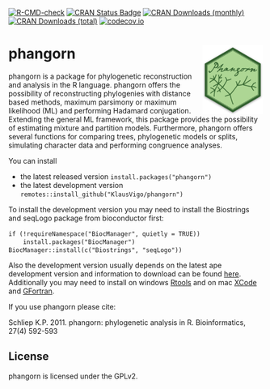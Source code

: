 [![R-CMD-check](https://github.com/KlausVigo/phangorn/workflows/R-CMD-check/badge.svg)](https://github.com/KlausVigo/phangorn/actions)
[![CRAN Status Badge](https://www.r-pkg.org/badges/version/phangorn)](https://cran.r-project.org/package=phangorn)
[![CRAN Downloads (monthly)](https://cranlogs.r-pkg.org/badges/phangorn)](https://cran.r-project.org/package=phangorn)
[![CRAN Downloads (total)](https://cranlogs.r-pkg.org/badges/grand-total/phangorn)](https://cran.r-project.org/package=phangorn)
[![codecov.io](https://codecov.io/github/KlausVigo/phangorn/coverage.svg?branch=master)](https://app.codecov.io/github/KlausVigo/phangorn?branch=master)

# phangorn <img src='man/figures/logo.png' align="right" width="120" />


phangorn is a package for phylogenetic reconstruction and analysis in the R language. phangorn offers the possibility of reconstructing phylogenies with distance based methods, maximum parsimony or maximum likelihood (ML) and performing Hadamard conjugation. Extending the general ML framework, this package provides the possibility of estimating mixture and partition models. Furthermore, phangorn offers several functions for comparing trees, phylogenetic models or splits, simulating character data and performing congruence analyses. 

You can install
- the latest released version `install.packages("phangorn")`
- the latest development version `remotes::install_github("KlausVigo/phangorn")`

To install the development version you may need to install the Biostrings and seqLogo package from bioconductor first:
```
if (!requireNamespace("BiocManager", quietly = TRUE))
    install.packages("BiocManager")
BiocManager::install(c("Biostrings", "seqLogo"))
```
Also the development version usually depends on the latest ape development 
version and information to download can be found  [here](http://ape-package.ird.fr/ape_installation.html). 
Additionally you may need to install on windows [Rtools](https://cran.r-project.org/bin/windows/Rtools/) and on mac [XCode](https://developer.apple.com/xcode/)
and [GFortran](https://gcc.gnu.org/wiki/GFortranBinaries).

If you use phangorn please cite:

Schliep K.P. 2011. phangorn: phylogenetic analysis in R. Bioinformatics, 27(4) 592-593 


License
-------
phangorn is licensed under the GPLv2.
